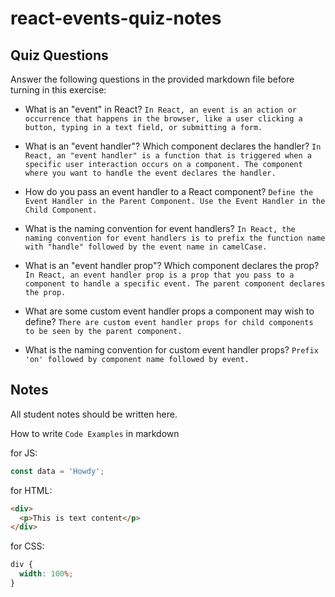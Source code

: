 # react-events-quiz-notes

## Quiz Questions

Answer the following questions in the provided markdown file before turning in this exercise:

- What is an "event" in React?
  `In React, an event is an action or occurrence that happens in the browser, like a user clicking a button, typing in a text field, or submitting a form.`

- What is an "event handler"? Which component declares the handler?
  `In React, an "event handler" is a function that is triggered when a specific user interaction occurs on a component. The component where you want to handle the event declares the handler.`

- How do you pass an event handler to a React component?
  `Define the Event Handler in the Parent Component. Use the Event Handler in the Child Component.`

- What is the naming convention for event handlers?
  `In React, the naming convention for event handlers is to prefix the function name with "handle" followed by the event name in camelCase.`

- What is an "event handler prop"? Which component declares the prop?
  `In React, an event handler prop is a prop that you pass to a component to handle a specific event. The parent component declares the prop.`

- What are some custom event handler props a component may wish to define?
  `There are custom event handler props for child components to be seen by the parent component.`

- What is the naming convention for custom event handler props?
  `Prefix 'on' followed by component name followed by event.`

## Notes

All student notes should be written here.

How to write `Code Examples` in markdown

for JS:

```javascript
const data = 'Howdy';
```

for HTML:

```html
<div>
  <p>This is text content</p>
</div>
```

for CSS:

```css
div {
  width: 100%;
}
```

